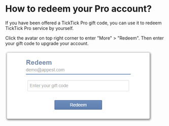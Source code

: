 # How to redeem your Pro account?
If you have been offered a TickTick Pro gift code, you can use it to redeem TickTick Pro service by yourself.

Click the avatar on top right corner to enter "More" > "Redeem". Then enter your gift code to upgrade your account.

![](../images/image1.13W.png)
